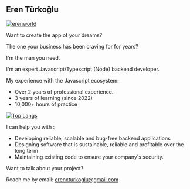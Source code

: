 ## Eren Türkoğlu

[<p align="left"> <a href="https://github.com/ryo-ma/github-profile-trophy"><img src="https://github-profile-trophy.vercel.app/?username=erenworld&margin-w=15
" alt="erenworld" /></a> </p>](https://github-profile-trophy.vercel.app/?username=erenworld&theme=light)

Want to create the app of your dreams? 

The one your business has been craving for for years?

I'm the man you need.


I'm an expert Javascript/Typescript (Node) backend developer.

My experience with the Javascript ecosystem: 
- Over 2 years of professional experience.
- 3 years of learning (since 2022)
- 10,000+ hours of practice

[![Top Langs](https://github-readme-stats.vercel.app/api/top-langs/?username=erenworld)](https://github.com/anuraghazra/github-readme-stats)

I can help you with : 
- Developing reliable, scalable and bug-free backend applications
- Designing software that is sustainable, reliable and profitable over the long term
- Maintaining existing code to ensure your company's security.

Want to talk about your project? 

Reach me by email: erenxturkoglu@gmail.com
